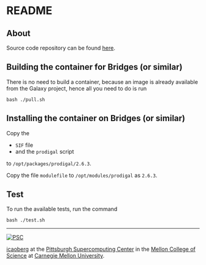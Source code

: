 # README

## About
Source code repository can be found [here](https://github.com/hyattpd/Prodigal).

## Building the container for Bridges (or similar)
There is no need to build a container, because an image is already available from the Galaxy project, hence all you need to do is run

```
bash ./pull.sh
```

## Installing the container on Bridges (or similar)
Copy the

* `SIF` file
* and the `prodigal` script

to `/opt/packages/prodigal/2.6.3`.

Copy the file `modulefile` to `/opt/modules/prodigal` as `2.6.3`.

## Test
To run the available tests, run the command

```
bash ./test.sh
```

---
[![PSC](http://www.andrew.cmu.edu/user/icaoberg/images/logos/psc.png)](http://www.psc.edu)

[icaoberg](http://www.andrew.cmu.edu/~icaoberg) at the [Pittsburgh Supercomputing Center](http://www.psc.edu) in the [Mellon College of Science](https://www.cmu.edu/mcs/) at [Carnegie Mellon University](http://www.cmu.edu).

